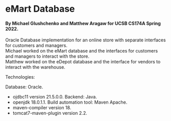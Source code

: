 # eMart Database
#### By Michael Glushchenko and Matthew Aragaw for UCSB CS174A Spring 2022.

Oracle Database implementation for an online store with separate interfaces for customers and managers.<br />
Michael worked on the eMart database and the interfaces for customers and managers to interact with the store.<br />
Matthew worked on the eDepot database and the interface for vendors to interact with the warehouse.

Technologies:

Database: Oracle.
  - ojdbc11 version 21.5.0.0.
Backend: Java.
  - openjdk 18.0.1.1.
Build automation tool: Maven Apache.
  - maven-compiler version 18.
  - tomcat7-maven-plugin version 2.2.
